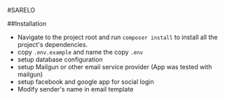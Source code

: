 #SARELO

##Installation
* Navigate to the project root and run `composer install` to install all the project's dependencies.
* copy `.env.example` and name the copy `.env`
* setup database configuration
* setup Mailgun or other email service provider (App was tested with mailgun)
* setup facebook and google app for social login
* Modify sender's name in email template